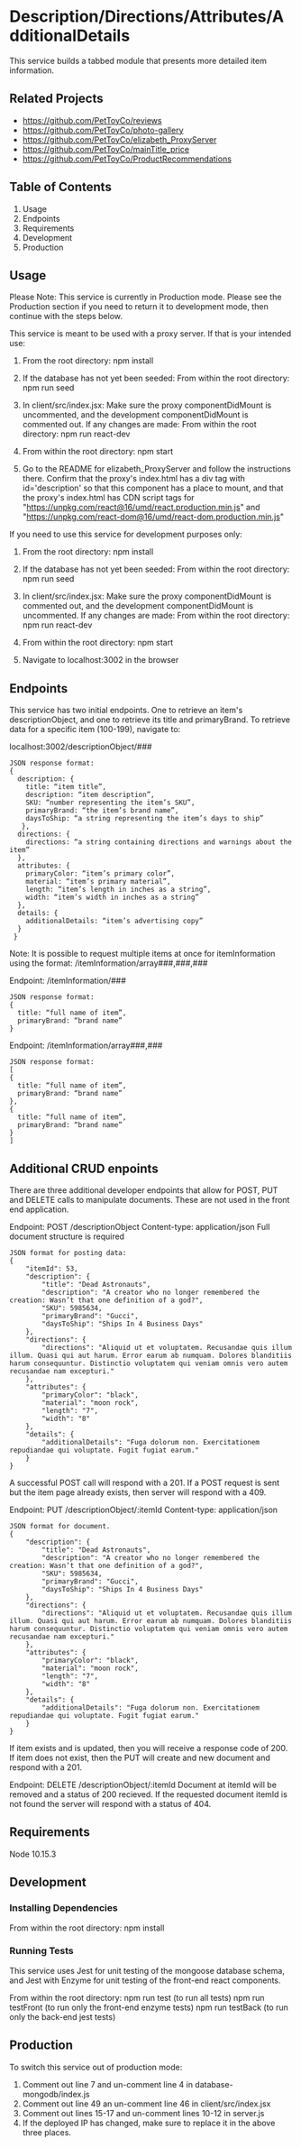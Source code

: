 # Description/Directions/Attributes/AdditionalDetails

This service builds a tabbed module that presents more detailed item information.

## Related Projects

- https://github.com/PetToyCo/reviews
- https://github.com/PetToyCo/photo-gallery
- https://github.com/PetToyCo/elizabeth_ProxyServer
- https://github.com/PetToyCo/mainTitle_price
- https://github.com/PetToyCo/ProductRecommendations

## Table of Contents

1. Usage
2. Endpoints
3. Requirements
4. Development
5. Production

## Usage

Please Note: This service is currently in Production mode. Please see the Production section if you need to return it to development mode, then continue with the steps below.

This service is meant to be used with a proxy server. If that is your intended use:

1. From the root directory:
   npm install

2. If the database has not yet been seeded:
   From within the root directory:
   npm run seed

3. In client/src/index.jsx:
   Make sure the proxy componentDidMount is uncommented, and the development componentDidMount is commented out. If any changes are made:
   From within the root directory:
   npm run react-dev

4. From within the root directory:
   npm start

5. Go to the README for elizabeth_ProxyServer and follow the instructions there. Confirm that the proxy's index.html has a div tag with id='description' so that this component has a place to mount, and that the proxy's index.html has CDN script tags for "https://unpkg.com/react@16/umd/react.production.min.js" and "https://unpkg.com/react-dom@16/umd/react-dom.production.min.js"

If you need to use this service for development purposes only:

1. From the root directory:
   npm install

2. If the database has not yet been seeded:
   From within the root directory:
   npm run seed

3. In client/src/index.jsx:
   Make sure the proxy componentDidMount is commented out, and the development componentDidMount is uncommented. If any changes are made:
   From within the root directory:
   npm run react-dev

4. From within the root directory:
   npm start

5. Navigate to localhost:3002 in the browser

## Endpoints

This service has two initial endpoints. One to retrieve an item's descriptionObject, and one to retrieve its title and primaryBrand. To retrieve data for a specific item (100-199), navigate to:

localhost:3002/descriptionObject/###

```
JSON response format:
{
  description: {
    title: “item title”,
    description: “item description”,
    SKU: “number representing the item’s SKU”,
    primaryBrand: “the item’s brand name”,
    daysToShip: “a string representing the item’s days to ship”
   },
  directions: {
    directions: “a string containing directions and warnings about the item”
  },
  attributes: {
    primaryColor: “item’s primary color”,
    material: “item’s primary material”,
    length: “item’s length in inches as a string”,
    width: “item’s width in inches as a string”
  },
  details: {
    additionalDetails: “item’s advertising copy”
  }
 }
```

Note: It is possible to request multiple items at once for itemInformation using the format: /itemInformation/array###,###,###

Endpoint: /itemInformation/###

```
JSON response format:
{
  title: “full name of item”,
  primaryBrand: “brand name”
}
```

Endpoint: /itemInformation/array###,###

```
JSON response format:
[
{
  title: “full name of item”,
  primaryBrand: “brand name”
},
{
  title: “full name of item”,
  primaryBrand: “brand name”
}
]
```

## Additional CRUD enpoints

There are three additional developer endpoints that allow for POST, PUT and DELETE calls to manipulate documents. These are not used in the front end application.

Endpoint: POST /descriptionObject
Content-type: application/json
Full document structure is required

```
JSON format for posting data:
{
    "itemId": 53,
    "description": {
        "title": "Dead Astronauts",
        "description": "A creator who no longer remembered the creation: Wasn’t that one definition of a god?",
        "SKU": 5985634,
        "primaryBrand": "Gucci",
        "daysToShip": "Ships In 4 Business Days"
    },
    "directions": {
        "directions": "Aliquid ut et voluptatem. Recusandae quis illum illum. Quasi qui aut harum. Error earum ab numquam. Dolores blanditiis harum consequuntur. Distinctio voluptatem qui veniam omnis vero autem recusandae nam excepturi."
    },
    "attributes": {
        "primaryColor": "black",
        "material": "moon rock",
        "length": "7",
        "width": "8"
    },
    "details": {
        "additionalDetails": "Fuga dolorum non. Exercitationem repudiandae qui voluptate. Fugit fugiat earum."
    }
}
```

A successful POST call will respond with a 201.
If a POST request is sent but the item page already exists, then server will respond with a 409.

Endpoint: PUT /descriptionObject/:itemId
Content-type: application/json

```
JSON format for document.
{
    "description": {
        "title": "Dead Astronauts",
        "description": "A creator who no longer remembered the creation: Wasn’t that one definition of a god?",
        "SKU": 5985634,
        "primaryBrand": "Gucci",
        "daysToShip": "Ships In 4 Business Days"
    },
    "directions": {
        "directions": "Aliquid ut et voluptatem. Recusandae quis illum illum. Quasi qui aut harum. Error earum ab numquam. Dolores blanditiis harum consequuntur. Distinctio voluptatem qui veniam omnis vero autem recusandae nam excepturi."
    },
    "attributes": {
        "primaryColor": "black",
        "material": "moon rock",
        "length": "7",
        "width": "8"
    },
    "details": {
        "additionalDetails": "Fuga dolorum non. Exercitationem repudiandae qui voluptate. Fugit fugiat earum."
    }
}
```

If item exists and is updated, then you will receive a response code of 200.
If item does not exist, then the PUT will create and new document and respond with a 201.

Endpoint: DELETE /descriptionObject/:itemId
Document at itemId will be removed and a status of 200 recieved.
If the requested document itemId is not found the server will respond with a status of 404.

## Requirements

Node 10.15.3

## Development

### Installing Dependencies

From within the root directory:
npm install

### Running Tests

This service uses Jest for unit testing of the mongoose database schema, and Jest with Enzyme for unit testing of the front-end react components.

From within the root directory:
npm run test (to run all tests)
npm run testFront (to run only the front-end enzyme tests)
npm run testBack (to run only the back-end jest tests)

## Production

To switch this service out of production mode:

1. Comment out line 7 and un-comment line 4 in database-mongodb/index.js
2. Comment out line 49 an un-comment line 46 in client/src/index.jsx
3. Comment out lines 15-17 and un-comment lines 10-12 in server.js
4. If the deployed IP has changed, make sure to replace it in the above three places.
